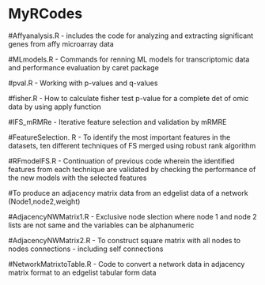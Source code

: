 # MyRCodes
#Affyanalysis.R - includes the code for analyzing and extracting significant genes from affy microarray data

#MLmodels.R - Commands for renning ML models for transcriptomic data and performance evaluation by caret package

#pval.R - Working with p-values and q-values

#fisher.R - How to calculate fisher test p-value for a complete det of omic data by using apply function

#IFS_mRMRe - Iterative feature selection and validation by mRMRE

#FeatureSelection. R - To identify the most important features in the datasets, ten different techniques of FS merged using robust rank algorithm

#RFmodelFS.R - Continuation of previous code wherein the identified features from each technique are validated by checking the performance of the new models with the selected features


#To produce an adjacency matrix data from an edgelist data of a network (Node1,node2,weight)

#AdjacencyNWMatrix1.R - Exclusive node slection where node 1 and node 2 lists are not same and the variables can be alphanumeric

#AdjacencyNWMatrix2.R - To construct square matrix with all nodes to nodes connections - including self connections

#NetworkMatrixtoTable.R - Code to convert a network data in adjacency matrix format to an edgelist tabular form data
